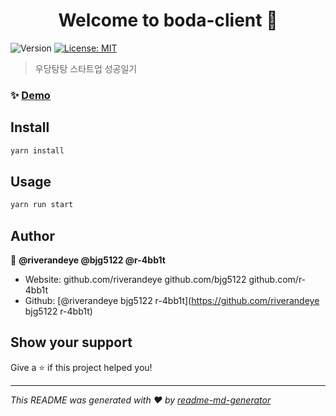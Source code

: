 <h1 align="center">Welcome to boda-client 👋</h1>
<p>
  <img alt="Version" src="https://img.shields.io/badge/version-1.0.0-blue.svg?cacheSeconds=2592000" />
  <a href="#" target="_blank">
    <img alt="License: MIT" src="https://img.shields.io/badge/License-MIT-yellow.svg" />
  </a>
</p>

> 우당탕탕 스타트업 성공일기

### ✨ [Demo](dolboda.kr)

## Install

```sh
yarn install
```

## Usage

```sh
yarn run start
```

## Author

👤 **@riverandeye @bjg5122 @r-4bb1t**

* Website: github.com/riverandeye github.com/bjg5122 github.com/r-4bb1t
* Github: [@riverandeye bjg5122 r-4bb1t](https://github.com/riverandeye bjg5122 r-4bb1t)

## Show your support

Give a ⭐️ if this project helped you!

***
_This README was generated with ❤️ by [readme-md-generator](https://github.com/kefranabg/readme-md-generator)_
